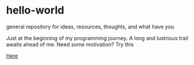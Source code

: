 # hello-world
general repository for ideas, resources, thoughts, and what have you

Just at the beginning of my programming journey. A long and lustrious trail awaits ahead of me.
Need some motivation? Try this <p><a href="https://www.youtube.com/watch?v=qztuEucrNBc" target="_blank">Here</a></p>
